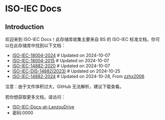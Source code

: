 # ISO-IEC Docs

## Introduction

欢迎来到 ISO-IEC Docs！此存储库收集主要来自 BS 的 ISO-IEC 标准文档，你可以在此存储库中找到以下文档：

- [ISO-IEC-18004-2024](https://github.com/github201014/ISO-IEC-Docs/blob/main/18004/2024/BS_ISO_IEC_18004_2024_en-US.pdf)  # Updated on 2024-10-07
- [ISO-IEC-18004-2015](https://github.com/github201014/ISO-IEC-Docs/blob/main/18004/2015/ISO_IEC_18004_2015_en-US.pdf)  # Updated on 2024-10-07
- [ISO-IEC-14882-2020](https://github.com/github201014/ISO-IEC-Docs/blob/main/14882/2020/BS_ISO_IEC_14882_2020.pdf) # Updated on 2024-10-07
- [ISO-IEC-DIS-14882(2023)](https://github.com/github201014/ISO-IEC-Docs/blob/main/14882/DIS2023/ISO_IEC_DIS_14882_2023.07~10_locked.pdf) # Updated on 2024-10-25
- [ISO-IEC-14882-2024](https://github.com/github201014/ISO-IEC-Docs/blob/main/14882/2024/ISO_IEC_14882_2024.pdf) # Updated on 2024-10-28, From [zzhx2006](https://github.com/zzhx2006)

注意：由于文件体积过大，GitHub 无法解析，建议下载查看。


若你想获取更多文档，请访问：
* [ISO-IEC-Docs-at-LanzouDrive](https://610402220623.lanzouq.com/b00tay8n1c) 
* 密码:0000















